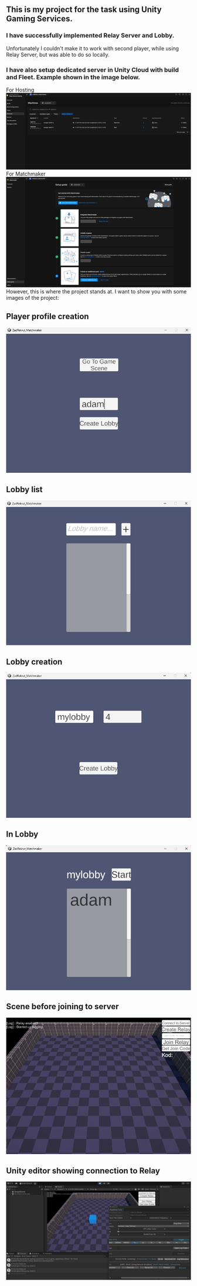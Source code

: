 ## This is my project for the task using Unity Gaming Services.
### I have successfully implemented Relay Server and Lobby.
Unfortunately I couldn't make it to work with second player, while using Relay Server, but was able to do so locally.
### I have also setup dedicated server in Unity Cloud with build and Fleet. Example shown in the image below.
For Hosting
![Unity cloud](ReadmeImages/unitycloud.png)
For Matchmaker
![Unity cloud 2](ReadmeImages/unitycloud-2.png)
However, this is where the project stands at.
I want to show you with some images of the project:

## Player profile creation
![Player profile](ReadmeImages/playerprofile.png)

## Lobby list
![Lobby list](ReadmeImages/lobbylist.png)

## Lobby creation
![Lobby creation](ReadmeImages/lobbycreation.png)

## In Lobby 
![In Lobby](ReadmeImages/lobby.png)

## Scene before joining to server
![Before joining](ReadmeImages/samplescene-before-joining.png)

## Unity editor showing connection to Relay
![Connected](ReadmeImages/connected-to-relay.png)
